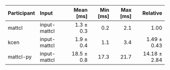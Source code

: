 | Participant | Input | Mean [ms] | Min [ms] | Max [ms] | Relative |
|:---|:---|---:|---:|---:|---:|
| mattcl | input-mattcl | 1.3 ± 0.3 | 0.2 | 2.1 | 1.00 |
| kcen | input-mattcl | 1.9 ± 0.4 | 1.1 | 3.4 | 1.49 ± 0.43 |
| mattcl-py | input-mattcl | 18.5 ± 0.8 | 17.3 | 21.7 | 14.18 ± 2.84 |
